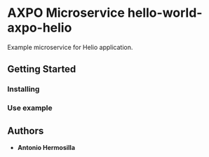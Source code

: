 # AXPO Microservice hello-world-axpo-helio 

Example microservice for Helio application.

## Getting Started


### Installing


### Use example


## Authors

* **Antonio Hermosilla**
  
